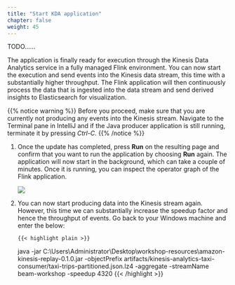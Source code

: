```yaml
---
title: "Start KDA application"
chapter: false
weight: 45
---
```


TODO......

The application is finally ready for execution through the Kinesis Data Analytics service in a fully managed Flink environment. You can now start the execution and send events into the Kinesis data stream, this time with a substantially higher throughput. The Flink application will then continuously process the data that is ingested into the data stream and send derived insights to Elasticsearch for visualization.

{{% notice warning %}}
Before you proceed, make sure that you are currently not producing any events into the Kinesis stream. Navigate to the Terminal pane in IntelliJ and if the Java producer application is still running, terminate it by pressing _Ctrl-C_.
{{% /notice %}}

1.  Once the update has completed, press **Run** on the resulting page and confirm that you want to run the application by choosing **Run** again. The application will now start in the background, which can take a couple of minutes. Once it is running, you can inspect the operator graph of the Flink application.

    ![](/images/kda-running-app.png)

2.  You can now start producing data into the Kinesis stream again. However, this time we can substantially increase the speedup factor and hence the throughput of events. Go back to your Windows machine and enter the below:

        {{< highlight plain >}}

    java -jar C:\Users\Administrator\Desktop\workshop-resources\amazon-kinesis-replay-0.1.0.jar -objectPrefix artifacts/kinesis-analytics-taxi-consumer/taxi-trips-partitioned.json.lz4 -aggregate -streamName beam-workshop -speedup 4320
    {{< /highlight >}}
